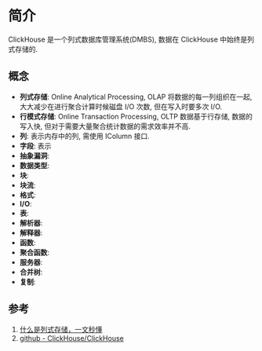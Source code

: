 # 简介
ClickHouse 是一个列式数据库管理系统(DMBS), 数据在 ClickHouse 中始终是列式存储的.

## 概念
- **列式存储**: Online Analytical Processing, OLAP 将数据的每一列组织在一起, 大大减少在进行聚合计算时候磁盘 I/O 次数, 但在写入时要多次 I/O.
- **行模式存储**: Online Transaction Processing, OLTP 数据基于行存储, 数据的写入快, 但对于需要大量聚合统计数据的需求效率并不高.
- **列**: 表示内存中的列, 需使用 IColumn 接口.
- **字段**: 表示
- **抽象漏洞**:
- **数据类型**:
- **块**:
- **块流**:
- **格式**:
- **I/O**:
- **表**:
- **解析器**:
- **解释器**:
- **函数**: 
- **聚合函数**: 
- **服务器**: 
- **合并树**:
- **复制**: 

## 参考
1. [什么是列式存储，一文秒懂](https://juejin.cn/post/6844904118872440840)
2. [github - ClickHouse/ClickHouse](https://github.com/ClickHouse/ClickHouse)